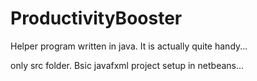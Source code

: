 # ProductivityBooster
Helper program written in java.
It is actually quite handy...

only src folder. Bsic javafxml project setup in netbeans...
